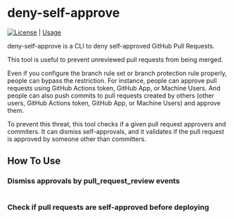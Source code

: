 # deny-self-approve

[![License](http://img.shields.io/badge/license-mit-blue.svg?style=flat-square)](https://raw.githubusercontent.com/suzuki-shunsuke/deny-self-approve/main/LICENSE) | [Usage](USAGE.md)

deny-self-approve is a CLI to deny self-approved GitHub Pull Requests.

This tool is useful to prevent unreviewed pull requests from being merged.

Even if you configure the branch rule set or branch protection rule properly, people can bypass the restriction.
For instance, people can approve pull requests using GitHub Actions token, GitHub App, or Machine Users.
And people can also push commits to pull requests created by others (other users, GitHub Actions token, GitHub App, or Machine Users) and approve them.

To prevent this threat, this tool checks if a given pull request approvers and commiters.
It can dismiss self-approvals, and it validates if the pull request is approved by someone other than committers.

## How To Use

### Dismiss approvals by pull_request_review events

```yaml

```

### Check if pull requests are self-approved before deploying

```yaml

```
